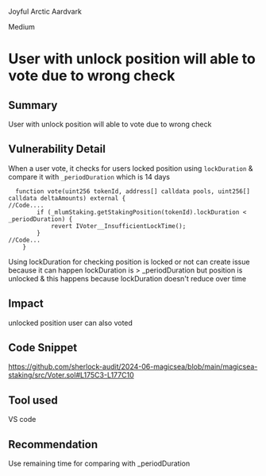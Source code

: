Joyful Arctic Aardvark

Medium

# User with unlock position will able to vote due to wrong check

## Summary
User with unlock position will able to vote due to wrong check

## Vulnerability Detail
When a user vote, it checks for users locked position using `lockDuration` & compare it with `_periodDuration` which is 14 days
```solidity
  function vote(uint256 tokenId, address[] calldata pools, uint256[] calldata deltaAmounts) external {
//Code....
        if (_mlumStaking.getStakingPosition(tokenId).lockDuration < _periodDuration) {
            revert IVoter__InsufficientLockTime();
        }
//Code...
    }
```
Using lockDuration for checking position is locked or not can create issue because it can happen lockDuration is > _periodDuration but position is unlocked & this happens because lockDuration doesn't reduce over time

## Impact
unlocked position user can also voted

## Code Snippet
https://github.com/sherlock-audit/2024-06-magicsea/blob/main/magicsea-staking/src/Voter.sol#L175C3-L177C10

## Tool used
VS code

## Recommendation
Use remaining time for comparing with _periodDuration
